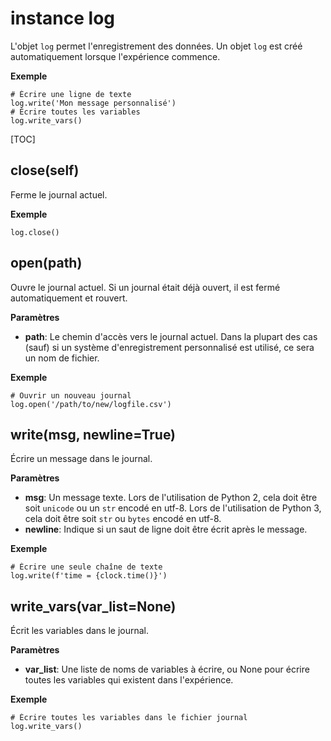 <div class="ClassDoc YAMLDoc" markdown="1">

# instance __log__

L'objet `log` permet l'enregistrement des données. Un objet `log` est créé automatiquement lorsque l'expérience commence.

__Exemple__

~~~ .python
# Écrire une ligne de texte
log.write('Mon message personnalisé')
# Écrire toutes les variables
log.write_vars()
~~~

[TOC]

## close(self)

Ferme le journal actuel.



__Exemple__

~~~ .python
log.close()
~~~



## open(path)

Ouvre le journal actuel. Si un journal était déjà ouvert, il est fermé
automatiquement et rouvert.


__Paramètres__

- **path**: Le chemin d'accès vers le journal actuel. Dans la plupart des cas (sauf) si un système d'enregistrement personnalisé est utilisé, ce sera un nom de fichier.

__Exemple__

~~~ .python
# Ouvrir un nouveau journal
log.open('/path/to/new/logfile.csv')
~~~



## write(msg, newline=True)

Écrire un message dans le journal.


__Paramètres__

- **msg**: Un message texte. Lors de l'utilisation de Python 2, cela doit être soit
  `unicode` ou un `str` encodé en utf-8. Lors de l'utilisation de Python 3, cela
  doit être soit `str` ou `bytes` encodé en utf-8.
- **newline**: Indique si un saut de ligne doit être écrit après le message.

__Exemple__

~~~ .python
# Écrire une seule chaîne de texte
log.write(f'time = {clock.time()}')
~~~



## write_vars(var_list=None)

Écrit les variables dans le journal.


__Paramètres__

- **var_list**: Une liste de noms de variables à écrire, ou None pour écrire toutes les variables
  qui existent dans l'expérience.

__Exemple__

~~~ .python
# Écrire toutes les variables dans le fichier journal
log.write_vars()
~~~



</div>
